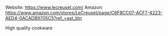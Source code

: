 Website: https://www.lecreuset.com/
Amazon: https://www.amazon.com/stores/LeCreuset/page/C6F8CC07-ACF7-4223-AED4-0ACADB9705C5?ref_=ast_bln

High quality cookware
